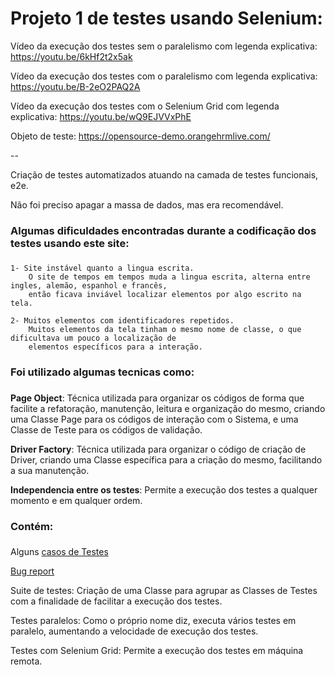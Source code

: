 # Projeto 1 de testes usando Selenium:

Vídeo da execução dos testes sem o paralelismo com legenda explicativa: https://youtu.be/6kHf2t2x5ak

Vídeo da execução dos testes com o paralelismo com legenda explicativa: https://youtu.be/B-2eO2PAQ2A

Vídeo da execução dos testes com o Selenium Grid com legenda explicativa: https://youtu.be/wQ9EJVVxPhE

Objeto de teste: https://opensource-demo.orangehrmlive.com/

--

Criação de testes automatizados atuando na camada de testes funcionais, e2e.

Não foi preciso apagar a massa de dados, mas era recomendável.


### Algumas dificuldades encontradas durante a codificação dos testes usando este site: <h3>

    1- Site instável quanto a lingua escrita.
        O site de tempos em tempos muda a lingua escrita, alterna entre ingles, alemão, espanhol e francês, 
        então ficava inviável localizar elementos por algo escrito na tela.    
        
    2- Muitos elementos com identificadores repetidos.
        Muitos elementos da tela tinham o mesmo nome de classe, o que dificultava um pouco a localização de 
        elementos específicos para a interação.

### Foi utilizado algumas tecnicas como: <h3>

 **Page Object**: Técnica utilizada para organizar os códigos de forma que facilite a refatoração, manutenção, leitura e organização do mesmo, criando uma Classe Page para os códigos de interação com o Sistema, e uma Classe de Teste para os códigos de validação.
 
 **Driver Factory**: Técnica utilizada para organizar o código de criação de Driver, criando uma Classe específica para a criação do mesmo, facilitando a sua manutenção.
 
 **Independencia entre os testes**: Permite a execução dos testes a qualquer momento e em qualquer ordem.

### Contém: <h3>

Alguns [casos de Testes](https://docs.google.com/spreadsheets/d/1gasxWs3inaSN-MREu-cgsiRAQuAOkUWXKk0e_riNFrU/edit?usp=sharing)

[Bug report](https://github.com/nimairodrigues/Portfolio/blob/main/projetoselenium/projeto1/Reporte%20de%20Bugs.md)

Suite de testes: Criação de uma Classe para agrupar as Classes de Testes com a finalidade de facilitar a execução dos testes.

Testes paralelos: Como o próprio nome diz, executa vários testes em paralelo, aumentando a velocidade de execução dos testes.

Testes com Selenium Grid: Permite a execução dos testes em máquina remota.
